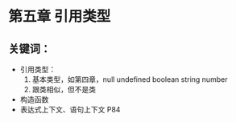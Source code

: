 # 第五章 引用类型

## 关键词：
* 引用类型：
    1. 基本类型，如第四章，null undefined boolean string number
    2. 跟类相似，但不是类
* 构造函数
* 表达式上下文、语句上下文 P84



